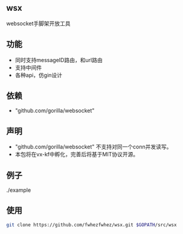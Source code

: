 ## wsx
websocket手脚架开放工具

## 功能
- 同时支持messageID路由，和url路由
- 支持中间件
- 各种api，仿gin设计

## 依赖
- "github.com/gorilla/websocket"

## 声明
- "github.com/gorilla/websocket" 不支持对同一个conn并发读写。
- 本包将在vx-kf中孵化，完善后将基于MIT协议开源。

## 例子
./example

## 使用
```bash
git clone https://github.com/fwhezfwhez/wsx.git $GOPATH/src/wsx
```
